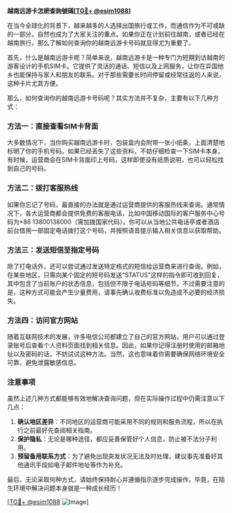 **越南远游卡怎麽查詢號碼[[TG💪+ @esim1088](https://t.me/s/esim1088)]**

在当今全球化的背景下，越来越多的人选择出国旅行或工作，而通信作为不可或缺的一部分，自然也成为了大家关注的重点。如果你正在计划前往越南，或者已经在越南旅行，那么了解如何查询你的越南远游卡号码就显得尤为重要了。

首先，什么是越南远游卡呢？简单来说，越南远游卡是一种专门为短期到访越南的游客设计的手机SIM卡。它提供了灵活的通话、短信以及上网服务，让你在异国他乡也能保持与家人和朋友的联系。对于那些需要长时间停留或经常往返的人来说，这种卡片尤其方便。

那么，如何查询你的越南远游卡号码呢？其实方法并不复杂，主要有以下几种方式：

### 方法一：直接查看SIM卡背面

大多数情况下，当你购买越南远游卡时，包装盒内会附带一张小纸条，上面清楚地标明了你的手机号码。如果已经丢失了这些资料，不妨仔细检查一下SIM卡本身。有时候，运营商会在SIM卡背面印上号码，这样即使没有纸质说明，也可以轻松找到自己的号码。

### 方法二：拨打客服热线

如果你忘记了号码，最直接的办法就是通过运营商提供的客服热线来查询。通常情况下，各大运营商都会提供免费的客服电话，比如中国移动国际的客户服务中心号码为+86 13800138000（需加拨国家代码）。你可以从当地公共电话亭或者酒店前台借用一部固定电话拨打这个号码，并按照语音提示输入相关信息以获取帮助。

### 方法三：发送短信至指定号码

除了打电话外，还可以尝试通过发送特定格式的短信给运营商来进行查询。例如，在某些地区，只需向某个固定的短号码发送“STATUS”这样的指令即可收到回复，其中包含了当前账户的状态信息，包括但不限于电话号码等细节。不过需要注意的是，这种方式可能会产生少量费用，请事先确认收费标准以免造成不必要的经济损失。

### 方法四：访问官方网站

随着互联网技术的发展，许多电信公司都建立了自己的官方网站，用户可以通过登录账号后查看个人资料页面找到相关信息。因此，如果你记得注册时使用的邮箱地址以及密码的话，不妨试试这种方法。当然，这也意味着你需要确保网络环境安全可靠，避免泄露敏感信息。

### 注意事项

虽然上述几种方式都能够有效地解决查询问题，但在实际操作过程中仍需注意以下几点：

1. **确认地区差异**：不同地区的运营商可能采用不同的规则和服务流程，所以在执行之前最好先查阅相关指南。
2. **保护隐私**：无论是哪种途径，都应妥善保管好个人信息，防止被不法分子利用。
3. **预留备用联系方式**：为了避免出现突发状况无法及时处理，建议事先准备好其他通讯手段如电子邮件地址等作为补充。

最后，无论采取何种方式，请始终保持耐心并遵循指示逐步完成操作。毕竟，在陌生环境中解决问题本身就是一种成长经历！

[[TG💪+ @esim1088](https://t.me/s/esim1088) ![Image](https://i.postimg.cc/4NQfJmqS/Snipaste-2025-05-13-00-14-12.png)]